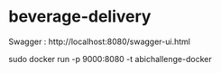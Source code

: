 # beverage-delivery

Swagger : http://localhost:8080/swagger-ui.html

sudo docker run -p 9000:8080 -t abichallenge-docker